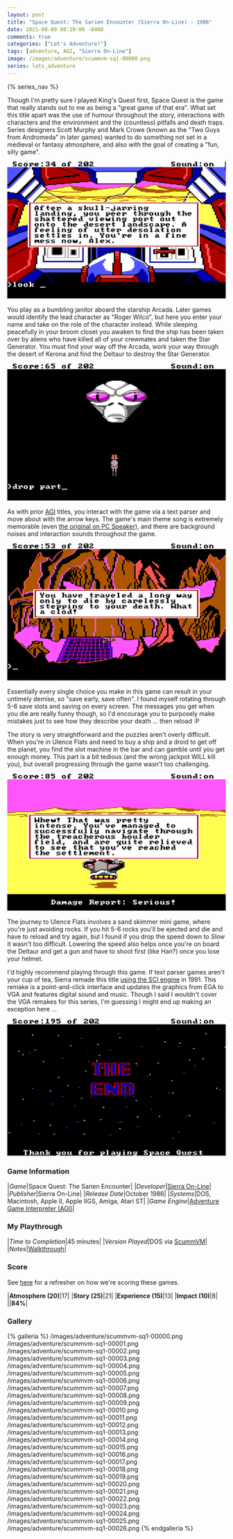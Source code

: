 ```yaml
---
layout: post
title: "Space Quest: The Sarien Encounter (Sierra On-Line) - 1986"
date: 2021-08-09 08:29:08 -0400
comments: true
categories: ["Let's Adventure!"]
tags: [adventure, AGI, "Sierra On-Line"]
image: /images/adventure/scummvm-sq1-00000.png
series: lets_adventure
---
```

{% series_nav %}

Though I'm pretty sure I played King's Quest first, Space Quest is the game that really stands out to me as being a "great game of that era". What set this title apart was the use of humour throughout the story, interactions with characters and the environment and the (countless) pitfalls and death traps. Series designers Scott Murphy and Mark Crowe (known as the "Two Guys from Andromeda" in later games) wanted to do something not set in a medieval or fantasy atmosphere, and also with the goal of creating a "fun, silly game".

![](/images/adventure/scummvm-sq1-00006.png)

You play as a bumbling janitor aboard the starship Arcada. Later games would identify the lead character as "Roger Wilco", but here you enter your name and take on the role of the character instead. While sleeping peacefully in your broom closet you awaken to find the ship has been taken over by aliens who have killed all of your crewmates and taken the Star Generator.  You must find your way off the Arcada, work your way through the desert of Kerona and find the Deltaur to destroy the Star Generator.

![](/images/adventure/scummvm-sq1-00012.png)

As with prior [AGI](https://wiki.scummvm.org/index.php?title=AGI) titles, you interact with the game via a text parser and move about with the arrow keys. The game's main theme song is extremely memorable (even [the original on PC Speaker](https://www.youtube.com/watch?v=Qj0KUX3W_Fw)), and there are background noises and interaction sounds throughout the game.

![](/images/adventure/scummvm-sq1-00009.png)

Essentially every single choice you make in this game can result in your untimely demise, so "save early, save often". I found myself rotating through 5-6 save slots and saving on every screen. The messages you get when you die are really funny though, so I'd encourage you to purposely make mistakes just to see how they describe your death ... then reload :P

The story is very straightforward and the puzzles aren't overly difficult. When you're in Ulence Flats and need to buy a ship and a droid to get off the planet, you find the slot machine in the bar and can gamble until you get enough money. This part is a bit tedious (and the wrong jackpot WILL kill you), but overall progressing through the game wasn't too challenging.

![](/images/adventure/scummvm-sq1-00019.png)

The journey to Ulence Flats involves a sand skimmer mini game, where you're just avoiding rocks. If you hit 5-6 rocks you'll be ejected and die and have to reload and try again, but I found if you drop the speed down to _Slow_ it wasn't too difficult. Lowering the speed also helps once you're on board the Deltaur and get a gun and have to shoot first (like Han?) once you lose your helmet.

I'd highly recommend playing through this game. If text parser games aren't your cup of tea, Sierra remade this title [using the SCI engine](https://en.wikipedia.org/wiki/Space_Quest_I#Remake) in 1991. This remake is a point-and-click interface and updates the graphics from EGA to VGA and features digital sound and music. Though I said I wouldn't cover the VGA remakes for this series, I'm guessing I might end up making an exception here ...

![](/images/adventure/scummvm-sq1-00026.png)

### Game Information

|*Game*|Space Quest: The Sarien Encounter|
|*Developer*|[Sierra On-Line](https://en.wikipedia.org/wiki/Sierra_Entertainment)|
|*Publisher*|Sierra On-Line|
|*Release Date*|October 1986|
|*Systems*|DOS, Macintosh, Apple II, Apple IIGS, Amiga, Atari ST|
|*Game Engine*|[Adventure Game Interpreter (AGI)](https://wiki.scummvm.org/index.php?title=AGI)|

### My Playthrough

|*Time to Completion*|45 minutes|
|*Version Played*|DOS via [ScummVM](https://www.scummvm.org/)|
|*Notes*|[Walkthrough](http://gamerwalkthroughs.com/space-quest-1-walkthrough-the-sarien-encounter/)|

### Score

See [here](https://www.alexbevi.com/blog/2021/07/28/adventure-games-1980-1999/#scoring) for a refresher on how we're scoring these games.

|**Atmosphere (20)**|17|
|**Story (25)**|21|
|**Experience (15)**|13|
|**Impact (10)**|8|
||**84%**|

### Gallery

{% galleria %}
/images/adventure/scummvm-sq1-00000.png
/images/adventure/scummvm-sq1-00001.png
/images/adventure/scummvm-sq1-00002.png
/images/adventure/scummvm-sq1-00003.png
/images/adventure/scummvm-sq1-00004.png
/images/adventure/scummvm-sq1-00005.png
/images/adventure/scummvm-sq1-00006.png
/images/adventure/scummvm-sq1-00007.png
/images/adventure/scummvm-sq1-00008.png
/images/adventure/scummvm-sq1-00009.png
/images/adventure/scummvm-sq1-00010.png
/images/adventure/scummvm-sq1-00011.png
/images/adventure/scummvm-sq1-00012.png
/images/adventure/scummvm-sq1-00013.png
/images/adventure/scummvm-sq1-00014.png
/images/adventure/scummvm-sq1-00015.png
/images/adventure/scummvm-sq1-00016.png
/images/adventure/scummvm-sq1-00017.png
/images/adventure/scummvm-sq1-00018.png
/images/adventure/scummvm-sq1-00019.png
/images/adventure/scummvm-sq1-00020.png
/images/adventure/scummvm-sq1-00021.png
/images/adventure/scummvm-sq1-00022.png
/images/adventure/scummvm-sq1-00023.png
/images/adventure/scummvm-sq1-00024.png
/images/adventure/scummvm-sq1-00025.png
/images/adventure/scummvm-sq1-00026.png
{% endgalleria %}
